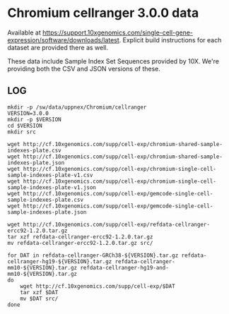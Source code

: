Chromium cellranger 3.0.0 data
==============================

Available at <https://support.10xgenomics.com/single-cell-gene-expression/software/downloads/latest>.
Explicit build instructions for each dataset are provided there as well.

These data include Sample Index Set Sequences provided by 10X.  We're providing
both the CSV and JSON versions of these.

LOG
---

    mkdir -p /sw/data/uppnex/Chromium/cellranger
    VERSION=3.0.0
    mkdir -p $VERSION
    cd $VERSION
    mkdir src

    wget http://cf.10xgenomics.com/supp/cell-exp/chromium-shared-sample-indexes-plate.csv
    wget http://cf.10xgenomics.com/supp/cell-exp/chromium-shared-sample-indexes-plate.json
    wget http://cf.10xgenomics.com/supp/cell-exp/chromium-single-cell-sample-indexes-plate-v1.csv
    wget http://cf.10xgenomics.com/supp/cell-exp/chromium-single-cell-sample-indexes-plate-v1.json
    wget http://cf.10xgenomics.com/supp/cell-exp/gemcode-single-cell-sample-indexes-plate.csv
    wget http://cf.10xgenomics.com/supp/cell-exp/gemcode-single-cell-sample-indexes-plate.json

    wget http://cf.10xgenomics.com/supp/cell-exp/refdata-cellranger-ercc92-1.2.0.tar.gz
    tar xzf refdata-cellranger-ercc92-1.2.0.tar.gz
    mv refdata-cellranger-ercc92-1.2.0.tar.gz src/

    for DAT in refdata-cellranger-GRCh38-${VERSION}.tar.gz refdata-cellranger-hg19-${VERSION}.tar.gz refdata-cellranger-mm10-${VERSION}.tar.gz refdata-cellranger-hg19-and-mm10-${VERSION}.tar.gz
    do
        wget http://cf.10xgenomics.com/supp/cell-exp/$DAT
        tar xzf $DAT
        mv $DAT src/
    done
